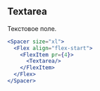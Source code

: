 ## Textarea

Текстовое поле.

```jsx
<Spacer size="xl">
  <Flex align="flex-start">
    <FlexItem pr={4}>
      <Textarea/>
    </FlexItem>
  </Flex>
</Spacer>
```
